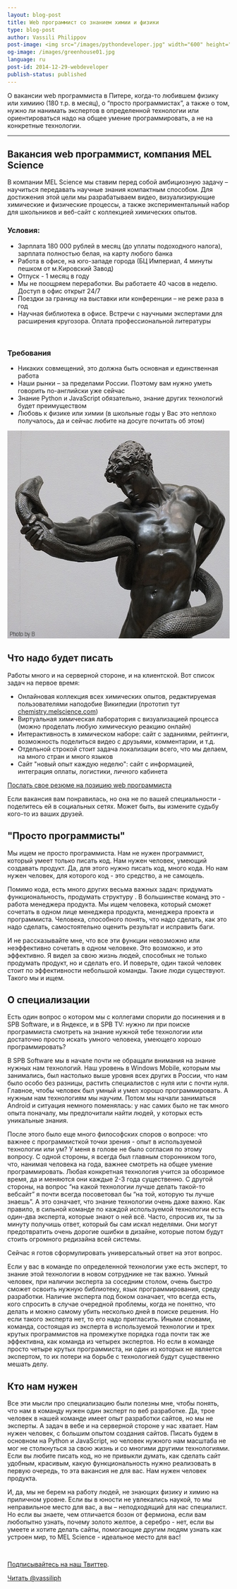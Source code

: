 ```yaml
---
layout: blog-post
title: Web программист со знанием химии и физики 
type: blog-post
author: Vassili Philippov
post-image: <img src="/images/pythondeveloper.jpg" width="600" height="471" alt="Python Developer">
og-image: /images/greenhouse01.jpg
language: ru
post-id: 2014-12-29-webdeveloper
publish-status: published
---
```

О вакансии web программиста в Питере, когда-то любившем физику или химиию (180 т.р. в месяц), о “просто программистах”, а также о том, нужно ли нанимать экспертов в определенной технологии или ориентироваться надо на общее умение программировать, а не на конкретные технологии.

<!-- more -->

---

## Вакансия web программист, компания MEL Science

В компании MEL Science мы ставим перед собой амбициозную задачу – научиться передавать научные знания компактным способом. Для достижения этой цели мы разрабатываем видео, визуализирующие химические и физические процессы, а также экспериментальный набор для школьников и веб-сайт с коллекцией химических опытов. 

### Условия:

* Зарплата 180 000 рублей в месяц (до уплаты подоходного налога), зарплата полностью белая, на карту любого банка
* Работа в офисе, на юго-западе города (БЦ Империал, 4 минуты пешком от м.Кировский Завод)
* Отпуск - 1 месяц в году
* Мы не поощряем переработки. Вы работаете 40 часов в неделю. Доступ в офис открыт 24/7
* Поездки за границу на выставки или конференции – не реже раза в год
* Научная библиотека в офисе. Встречи с научными экспертами для расширения кругозора. Оплата профессиональной литературы

<br>

### Требования

* Никаких совмещений, это должна быть основная и единственная работа
* Наши рынки – за пределами России. Поэтому вам нужно уметь говорить по-английски уже сейчас
* Знание Python и JavaScript обязательно, знание других технологий  будет преимуществом
* Любовь к физике или химии (в школьные годы у Вас это неплохо получалось, да и сейчас любите на досуге почитать об этом)

<img src="/images/pythondeveloper.jpg" width="600" height="471" alt="Python Developer">

## Что надо будет писать

Работы много и на серверной стороне, и на клиентской. Вот список задач на первое время:

* Онлайновая коллекция всех химических опытов, редактируемая пользователями наподобие Википедии (прототип тут <a href="http://chemistry.melscience.com">chemistry.melscience.com</a>)
* Виртуальная химическая лаборатория с визуализацией процесса (можно проделать любую химическую реакцию онлайн)
* Интерактивность в химическом наборе: сайт с заданиями, рейтинги, возможность поделиться видео с друзьями, комментарии, и т.д.
* Отдельной строкой стоит задача локализации всего, что мы делаем, на много стран и много языков
* Сайт "новый опыт каждую неделю": сайт с информацией, интеграция оплаты, логистики, личного кабинета

<a class="btn btn-primary btn-lg active" href="http://www.it-dominanta.ru/ru/resume_applications/new?vacancy_id=382" role="button">Послать свое резюме на позицию web программиста</a>

Если вакансия вам понравилась, но она не по вашей специальности - поделитесь ей в социальных сетях. Может быть, вы измените судьбу кого-то из ваших друзей.


## "Просто программисты"

Мы ищем не просто программиста. Нам не нужен программист, который умеет только писать код. Нам нужен человек, умеющий создавать продукт. Да, для этого нужно писать код, много кода. Но нам нужен человек, для которого код - это средство, а не самоцель. 

Помимо кода, есть много других весьма важных задач: придумать функциональность, продумать структуру . В большинстве команд это - работа менеджера продукта. Мы ищем человека, который сможет сочетать в одном лице менеджера продукта, менеджера проекта  и программиста. Человека, способного понять, что надо сделать, как это надо сделать, самостоятельно оценить результат и исправить баги.

И не рассказывайте мне, что все эти функции невозможно или неэффективно сочетать в одном человеке. Это возможно, и это эффективно. Я видел за свою жизнь людей, способных не только продумать продукт, но и сделать его. И поверьте, один такой человек стоит по эффективности небольшой команды. Такие люди существуют. Такого мы и ищем.


## О специализации

Есть один вопрос о котором мы с коллегами спорили до посинения и в SPB Software, и в Яндексе, и в SPB TV: нужно ли при поиске программиста смотреть на знание нужной тебе технологии или достаточно просто искать умного человека, умеющего хорошо программировать?

В SPB Software мы в начале почти не обращали внимания на знание нужных нам технологий. Наш уровень в Windows Mobile, которым мы занимались, был настолько выше уровня всех других в России, что нам было особо без разницы, растить специалистов с нуля или с почти нуля. Главное, чтобы человек был умный и умел хорошо программировать. А нужным нам технологиям мы научим. Потом мы начали заниматься Android и ситуация немного поменялась: у нас самих было не так много опыта поначалу, мы предпочитали найти людей, у которых есть уникальные знания.

После этого было еще много философских споров о вопросе: что важнее с программисткой точки зрения -  опыт в используемой технологии или ум? У меня в голове не было согласия по этому вопросу. С одной стороны, я всегда был главным сторонником того, что, нанимая человека на года, важнее смотреть на общее умение программировать. Любая конкретная технология учится за обозримое время, да и меняются они каждые 2-3 года существенно. С другой стороны, на вопрос “на какой технологии лучше делать такой-то вебсайт” я почти всегда посоветовал бы “на той, которую ты лучше знаешь”. А это означает, что знание технологии очень даже важно. Как правило, в сильной команде по каждой используемой технологии есть один-два эксперта, которые знают о ней всё. Часто, спросив их, ты за минуту получишь ответ, который бы сам искал неделями. Они могут предотвратить очень дорогие ошибки в дизайне, которые потом будут стоить огромного редизайна всей системы.

Сейчас я готов сформулировать универсальный ответ на этот вопрос.

Если у вас в команде по определенной технологии уже есть эксперт, то знание этой технологии в новом сотруднике не так важно. Умный человек, при наличии эксперта за соседним столом, очень быстро сможет освоить нужную библиотеку, язык программирования, среду разработки. Наличие эксперта под боком означает, что всегда есть, кого спросить в случае очередной проблемы, когда не понятно, что делать и можно самому убить несколько дней в поиске решения. Но если такого эксперта нет, то его надо пригласить. Иными словами, команда, состоящая из эксперта в используемой технологии и трех крутых программистов на промежутке порядка года почти так же эффективна, как команда из четырех экспертов. Но если в команде просто четыре крутых программиста, ни один из которых не является экспертом, то их потери на борьбе с технологией будут существенно мешать делу.

## Кто нам нужен

Все эти мысли про специализацию были полезны мне, чтобы понять, что нам в команду нужен один эксперт по веб разработке. Да, трое человек в нашей команде имеет опыт разработки сайтов, но мы не эксперты. А задач в вебе и на серверной стороне у нас хватает. Нам нужен человек, с большим опытом создания сайтов. Писать будем в основном на Python и JavaScript, но человек нужного нам масштаба не мог не столкнуться за свою жизнь и со многими другими технологиями. Если вы любите писать код, но не привыкли думать, как сделать сайт удобным, красивым, какую функциональность нужно реализовать в первую очередь, то эта вакансия не для вас. Нам нужен человек продукта. 

И, да, мы не берем на работу людей, не знающих физику и химию на приличном уровне. Если вы в юности не увлекались наукой, то мы неправильное место для вас, а вы – неподходящий для нас специалист.
Но если вы знаете, чем отличается бозон от фермиона, если вам любопытно узнать, почему золото желтое, а серебро - нет, если вы умеете и хотите делать сайты, помогающие другим людям узнать как устроен мир, то MEL Science - идеальное место для вас!

<br/>

<a href="https://twitter.com/MelScienceRU">Подписывайтесь на наш Твиттер</a>.

<!-- Begin Twitter follow -->
<a href="https://twitter.com/MelScienceRU" class="twitter-follow-button" data-show-count="false" data-lang="ru" data-size="large">Читать @vassiliph</a>
<script>!function(d,s,id){var js,fjs=d.getElementsByTagName(s)[0],p=/^http:/.test(d.location)?'http':'https';if(!d.getElementById(id)){js=d.createElement(s);js.id=id;js.src=p+'://platform.twitter.com/widgets.js';fjs.parentNode.insertBefore(js,fjs);}}(document, 'script', 'twitter-wjs');</script>
<!-- End Twitter follow -->